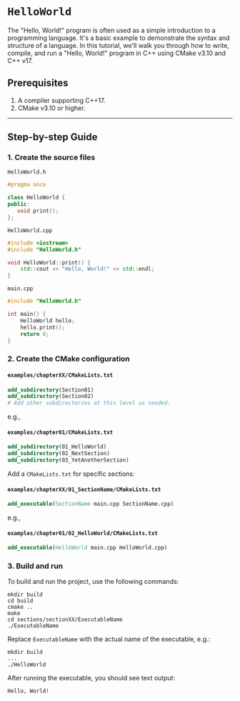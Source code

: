 # `HelloWorld`

The "Hello, World!" program is often used as a simple introduction to a programming language. It's a basic example to demonstrate the syntax and structure of a language. In this tutorial, we'll walk you through how to write, compile, and run a "Hello, World!" program in C++ using CMake v3.10 and C++ v17.

## Prerequisites

1. A compiler supporting C++17.
2. CMake v3.10 or higher.

---

## Step-by-step Guide

### 1. Create the source files

   `HelloWorld.h`

   ```cpp
   #pragma once

   class HelloWorld {
   public:
      void print();
   };
   ```

   `HelloWorld.cpp`

   ```cpp
   #include <iostream>
   #include "HelloWorld.h"

   void HelloWorld::print() {
       std::cout << "Hello, World!" << std::endl;
   }
   ```

   `main.cpp`

   ```cpp
   #include "HelloWorld.h"

   int main() {
       HelloWorld hello;
       hello.print();
       return 0;
   }
   ```

### 2. Create the CMake configuration

#### `examples/chapterXX/CMakeLists.txt`

```cmake
add_subdirectory(Section01)
add_subdirectory(Section02)
# Add other subdirectories at this level as needed.
```

e.g.,

#### `examples/chapter01/CMakeLists.txt`

```cmake
add_subdirectory(01_HelloWorld)
add_subdirectory(02_NextSection)
add_subdirectory(03_YetAnotherSection)
```

Add a `CMakeLists.txt` for specific sections:

#### `examples/chapterXX/01_SectionName/CMakeLists.txt`

```cmake
add_executable(SectionName main.cpp SectionName.cpp)
```

e.g.,

#### `examples/chapter01/02_HelloWorld/CMakeLists.txt`

```cmake
add_executable(HelloWorld main.cpp HelloWorld.cpp)
```

### 3. Build and run

To build and run the project, use the following commands:

```shell
mkdir build
cd build
cmake ..
make
cd sections/sectionXX/ExecutableName
./ExecutableName
```

Replace `ExecutableName` with the actual name of the executable, e.g.:

```shell
mkdir build
...
./HelloWorld
```

After running the executable, you should see text output:

```
Hello, World!
```

